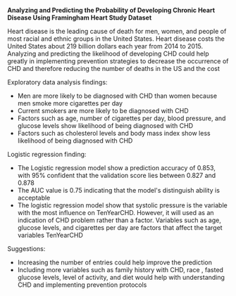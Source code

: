 **Analyzing and Predicting the Probability of Developing Chronic Heart Disease
Using Framingham Heart Study Dataset**


Heart disease is the leading cause of death for men, women, and people of most racial and ethnic groups in the United States. Heart disease costs the United States about 219 billion dollars each year from 2014 to 2015. Analyzing and predicting the likelihood of developing CHD could help greatly in implementing prevention strategies to decrease the occurrence of CHD and therefore reducing the number of deaths in the US and the cost

Exploratory data analysis findings:

- Men are more likely to be diagnosed with CHD than women because men smoke more cigarettes per day
- Current smokers are more likely to be diagnosed with CHD
- Factors such as age, number of cigarettes per day, blood pressure, and glucose levels show likelihood of being diagnosed with CHD
- Factors such as cholesterol levels and body mass index show less likelihood of being diagnosed with CHD


Logistic regression finding: 

- The Logistic regression model show a prediction accuracy of 0.853, with 95% confident that the validation score lies between 0.827 and 0.878
- The AUC value is 0.75 indicating that the model's distinguish ability is acceptable
- The logistic regression model show that systolic pressure is the variable with the most influence on TenYearCHD. However, it will used as an indication of CHD problem rather than a factor. Variables such as age, glucose levels, and cigarettes per day are factors that affect the target variables TenYearCHD


Suggestions:

- Increasing the number of entries could help improve the prediction
- Including more variables such as family history with CHD, race , fasted glucose levels, level of activity, and diet would help with understanding CHD and implementing prevention protocols
